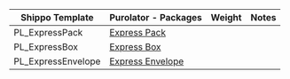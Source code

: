 | Shippo Template    | Purolator - Packages | Weight | Notes |
|--------------------|----------------------|--------|-------|
| PL_ExpressPack     | [Express Pack](https://eshiponline.purolator.com/shiponline/Help/Default/PackagingHelp_E.htm)         |        |       |
| PL_ExpressBox      | [Express Box](https://eshiponline.purolator.com/shiponline/Help/Default/PackagingHelp_E.htm)          |        |       |
| PL_ExpressEnvelope | [Express Envelope](https://eshiponline.purolator.com/shiponline/Help/Default/PackagingHelp_E.htm)     |        |       |